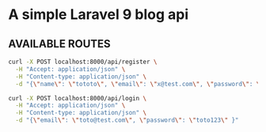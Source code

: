 # A simple Laravel 9 blog api 

## AVAILABLE ROUTES 

```bash
curl -X POST localhost:8000/api/register \
  -H "Accept: application/json" \
  -H "Content-type: application/json" \
  -d "{\"name\": \"tototo\", \"email\": \"x@test.com\", \"password\": \"abc123\", \"password_confirmation\": \"abc123\" }"
```

```bash
curl -X POST localhost:8000/api/login \
  -H "Accept: application/json" \
  -H "Content-type: application/json" \
  -d "{\"email\": \"toto@test.com\", \"password\": \"toto123\" }"
```